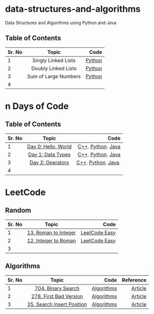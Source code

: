 # data-structures-and-algorithms
Data Structures and Algorithms using Python and Java


## Table of Contents

| Sr. No        | Topic           | Code  |
| ------------- |:-------------:| -----:|
| 1      | Singly Linked Lists | [Python](https://github.com/shreyasr3/data-structures-and-algorithms/blob/main/linked-lists/singly-linked-list.py) |
| 2      | Doubly Linked Lists      |   [Python](https://github.com/shreyasr3/data-structures-and-algorithms/blob/main/linked-lists/doubly-linked-list.py)|
|3|Sum of Large Numbers|[Python](https://github.com/shreyasr3/data-structures-and-algorithms/blob/main/codes/sum-of-large-nums.py)|
|4|||


# n Days of Code

## Table of Contents

| Sr. No        | Topic           | Code  |
| ------------- |:-------------:| -----:|
| 1      | [Day 0: Hello, World](https://www.hackerrank.com/challenges/30-hello-world/problem?h_r=email&unlock_token=08a050cc8820a7bdc9aa03dba047a0465a8fd51f&utm_campaign=30_days_of_code_continuous&utm_medium=email&utm_source=daily_reminder) |[C++](https://github.com/shreyasr3/data-structures-and-algorithms/blob/main/n-days-of-codes/day0_hello-world.cpp). [Python](https://github.com/shreyasr3/data-structures-and-algorithms/blob/main/n-days-of-codes/day0_hello-world.py).  [Java](https://github.com/shreyasr3/data-structures-and-algorithms/blob/main/n-days-of-codes/day0_hello-world.java)|
|2|[Day 1: Data Types](https://www.hackerrank.com/challenges/30-data-types/problem?h_r=email&unlock_token=08a050cc8820a7bdc9aa03dba047a0465a8fd51f&utm_campaign=30_days_of_code_continuous&utm_medium=email&utm_source=daily_reminder&h_r=next-challenge&h_v=zen)|[C++](https://github.com/shreyasr3/data-structures-and-algorithms/blob/main/n-days-of-codes/day1_data-types.cpp). [Python](https://github.com/shreyasr3/data-structures-and-algorithms/blob/main/n-days-of-codes/day1_data-types.py). [Java](https://github.com/shreyasr3/data-structures-and-algorithms/tree/main/n-days-of-codes/day1_data-types.java)|
|3|[Day 2: Operators](https://www.hackerrank.com/challenges/30-operators/problem?h_r=email&unlock_token=99bf70851784b7425d9ff6d5079e2cca6732b008&utm_campaign=30_days_of_code_continuous&utm_medium=email&utm_source=daily_reminder)|[C++](). [Python](). [Java](). |
|4|||


# LeetCode

## Random

| Sr. No        | Topic           | Code  |
| ------------- |:-------------:| -----:|
| 1|[13. Roman to Integer](https://leetcode.com/problems/roman-to-integer/)|[LeetCode Easy](https://github.com/shreyasr3/data-structures-and-algorithms/blob/main/codes/leetcode-easy/13-roman-to-integer.py)|
|2|[12. Integer to Roman](https://leetcode.com/problems/integer-to-roman/)|[LeetCode Easy](https://github.com/shreyasr3/data-structures-and-algorithms/blob/main/codes/leetcode-easy/12-integer-to-roman.py)|
|3|||


## Algorithms

| Sr. No        | Topic           | Code  | Reference |
| ------------- |:-------------:| -----:| --------:|
|1|[704. Binary Search](https://leetcode.com/problems/binary-search/)|[Algorithms](https://github.com/shreyasr3/data-structures-and-algorithms/blob/main/algorithms/704-binary-search.py)|[Article](https://medium.com/swlh/binary-search-deep-dive-c9a0a558192e)|
|2|[278. First Bad Version](https://leetcode.com/problems/first-bad-version/)|[Algorithms](https://github.com/shreyasr3/data-structures-and-algorithms/blob/main/algorithms/278-first-bad-version.py)|[Article](https://leetcode.com/problems/first-bad-version/discuss/769685/Python-Clear-explanation-Powerful-Ultimate-Binary-Search-Template.-Solved-many-problems.)|
|3|[35. Search Insert Position](https://leetcode.com/problems/search-insert-position/)|[Algorithms](https://github.com/shreyasr3/data-structures-and-algorithms/blob/main/algorithms/35-search-insert-position.py)|[Article](https://www.geeksforgeeks.org/python-bitwise-operators/)|
